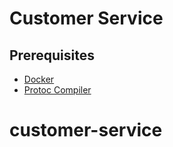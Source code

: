# Customer Service

## Prerequisites

- [Docker](https://docs.docker.com/get-docker/)
- [Protoc Compiler](https://grpc.io/docs/protoc-installation/)

# customer-service
